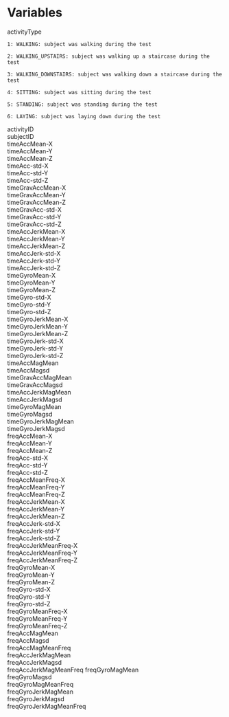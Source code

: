 
# Variables
activityType

	1: WALKING: subject was walking during the test	
	
	2: WALKING_UPSTAIRS: subject was walking up a staircase during the test	
	
	3: WALKING_DOWNSTAIRS: subject was walking down a staircase during the test
	
	4: SITTING: subject was sitting during the test
	
	5: STANDING: subject was standing during the test
	
	6: LAYING: subject was laying down during the test

activityID              
subjectID               
timeAccMean-X          
timeAccMean-Y           
timeAccMean-Z           
timeAcc-std-X          
timeAcc-std-Y           
timeAcc-std-Z           
timeGravAccMean-X      
timeGravAccMean-Y       
timeGravAccMean-Z       
timeGravAcc-std-X      
timeGravAcc-std-Y       
timeGravAcc-std-Z       
timeAccJerkMean-X      
timeAccJerkMean-Y       
timeAccJerkMean-Z       
timeAccJerk-std-X      
timeAccJerk-std-Y       
timeAccJerk-std-Z       
timeGyroMean-X         
timeGyroMean-Y          
timeGyroMean-Z          
timeGyro-std-X         
timeGyro-std-Y          
timeGyro-std-Z          
timeGyroJerkMean-X     
timeGyroJerkMean-Y      
timeGyroJerkMean-Z      
timeGyroJerk-std-X     
timeGyroJerk-std-Y      
timeGyroJerk-std-Z      
timeAccMagMean         
timeAccMagsd            
timeGravAccMagMean      
timeGravAccMagsd       
timeAccJerkMagMean      
timeAccJerkMagsd        
timeGyroMagMean        
timeGyroMagsd           
timeGyroJerkMagMean     
timeGyroJerkMagsd      
freqAccMean-X           
freqAccMean-Y           
freqAccMean-Z          
freqAcc-std-X           
freqAcc-std-Y           
freqAcc-std-Z          
freqAccMeanFreq-X       
freqAccMeanFreq-Y       
freqAccMeanFreq-Z      
freqAccJerkMean-X       
freqAccJerkMean-Y       
freqAccJerkMean-Z      
freqAccJerk-std-X       
freqAccJerk-std-Y       
freqAccJerk-std-Z      
freqAccJerkMeanFreq-X   
freqAccJerkMeanFreq-Y   
freqAccJerkMeanFreq-Z  
freqGyroMean-X          
freqGyroMean-Y          
freqGyroMean-Z         
freqGyro-std-X          
freqGyro-std-Y          
freqGyro-std-Z         
freqGyroMeanFreq-X      
freqGyroMeanFreq-Y      
freqGyroMeanFreq-Z     
freqAccMagMean          
freqAccMagsd            
freqAccMagMeanFreq     
freqAccJerkMagMean      
freqAccJerkMagsd        
freqAccJerkMagMeanFreq 
freqGyroMagMean         
freqGyroMagsd           
freqGyroMagMeanFreq    
freqGyroJerkMagMean     
freqGyroJerkMagsd       
freqGyroJerkMagMeanFreq 
